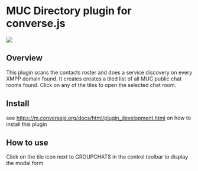 # MUC Directory plugin for converse.js

<img src="https://github.com/conversejs/community-plugins/blob/master/muc-directory/muc-directory.png" />

## Overview
This plugin scans the contacts roster and does a service discovery on every XMPP domain found. It creates creates a tiled list of all MUC public chat rooms found. Click on any of the tiles to open the selected chat room.

## Install
see https://m.conversejs.org/docs/html/plugin_development.html on how to install this plugin

## How to use
Click on the tile icon next to GROUPCHATS in the control toolbar to display the modal form
